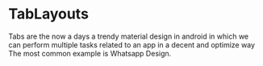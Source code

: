# TabLayouts
Tabs are the now a days a trendy material design in android in which we can perform multiple tasks related to an app in a decent and optimize way 
The most common example is Whatsapp Design.
